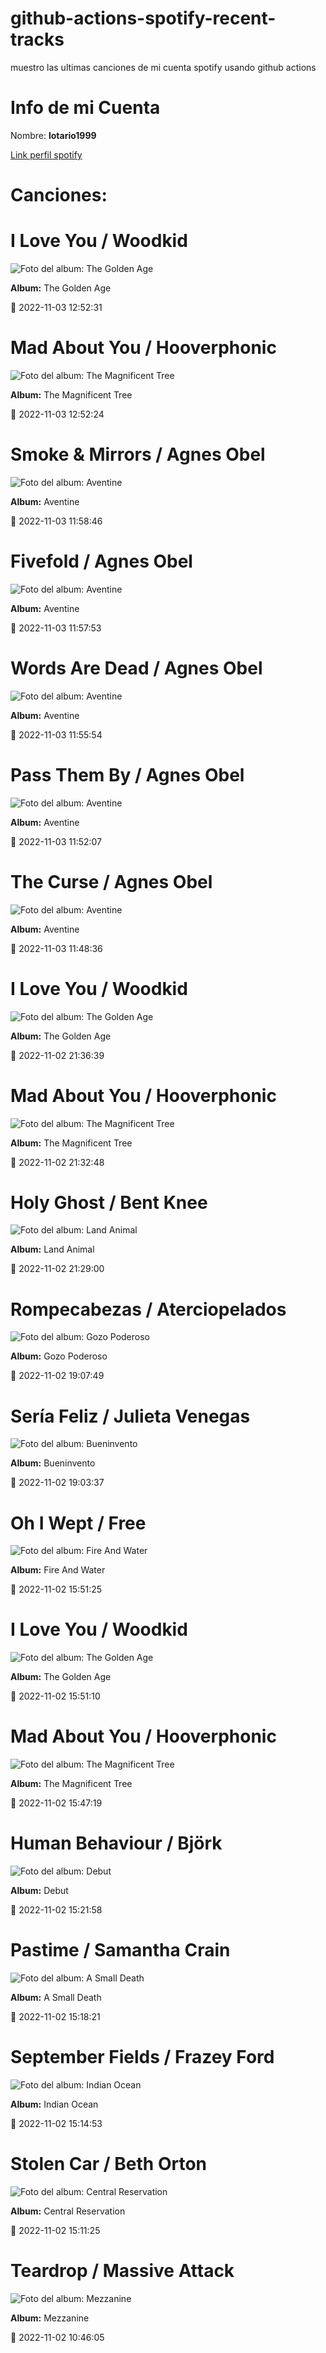

# github-actions-spotify-recent-tracks        

muestro las ultimas canciones de mi cuenta spotify usando github actions

# Info de mi Cuenta
Nombre: **lotario1999**

[Link perfil spotify](https://open.spotify.com/user/lotario1999)

# Canciones:



# **I Love You** / Woodkid

![Foto del album: The Golden Age](https://i.scdn.co/image/ab67616d00001e02216fa486e2c3e899cacfe6bf)

**Album:** The Golden Age

📅 2022-11-03 12:52:31


# **Mad About You** / Hooverphonic

![Foto del album: The Magnificent Tree](https://i.scdn.co/image/ab67616d00001e02adc391e06a1ecdc2cb4d193f)

**Album:** The Magnificent Tree

📅 2022-11-03 12:52:24


# **Smoke & Mirrors** / Agnes Obel

![Foto del album: Aventine](https://i.scdn.co/image/ab67616d00001e02d40499205930184daadc62c7)

**Album:** Aventine

📅 2022-11-03 11:58:46


# **Fivefold** / Agnes Obel

![Foto del album: Aventine](https://i.scdn.co/image/ab67616d00001e02d40499205930184daadc62c7)

**Album:** Aventine

📅 2022-11-03 11:57:53


# **Words Are Dead** / Agnes Obel

![Foto del album: Aventine](https://i.scdn.co/image/ab67616d00001e02d40499205930184daadc62c7)

**Album:** Aventine

📅 2022-11-03 11:55:54


# **Pass Them By** / Agnes Obel

![Foto del album: Aventine](https://i.scdn.co/image/ab67616d00001e02d40499205930184daadc62c7)

**Album:** Aventine

📅 2022-11-03 11:52:07


# **The Curse** / Agnes Obel

![Foto del album: Aventine](https://i.scdn.co/image/ab67616d00001e02d40499205930184daadc62c7)

**Album:** Aventine

📅 2022-11-03 11:48:36


# **I Love You** / Woodkid

![Foto del album: The Golden Age](https://i.scdn.co/image/ab67616d00001e02216fa486e2c3e899cacfe6bf)

**Album:** The Golden Age

📅 2022-11-02 21:36:39


# **Mad About You** / Hooverphonic

![Foto del album: The Magnificent Tree](https://i.scdn.co/image/ab67616d00001e02adc391e06a1ecdc2cb4d193f)

**Album:** The Magnificent Tree

📅 2022-11-02 21:32:48


# **Holy Ghost** / Bent Knee

![Foto del album: Land Animal](https://i.scdn.co/image/ab67616d00001e02b3e6b1494af0def99c9d80f0)

**Album:** Land Animal

📅 2022-11-02 21:29:00


# **Rompecabezas** / Aterciopelados

![Foto del album: Gozo Poderoso](https://i.scdn.co/image/ab67616d00001e02ae10824276ccf749513cf0f3)

**Album:** Gozo Poderoso

📅 2022-11-02 19:07:49


# **Sería Feliz** / Julieta Venegas

![Foto del album: Bueninvento](https://i.scdn.co/image/ab67616d00001e0233a3f661128d181cebac962a)

**Album:** Bueninvento

📅 2022-11-02 19:03:37


# **Oh I Wept** / Free

![Foto del album: Fire And Water](https://i.scdn.co/image/ab67616d00001e02753c41c7fdc5e78ba017bbf5)

**Album:** Fire And Water

📅 2022-11-02 15:51:25


# **I Love You** / Woodkid

![Foto del album: The Golden Age](https://i.scdn.co/image/ab67616d00001e02216fa486e2c3e899cacfe6bf)

**Album:** The Golden Age

📅 2022-11-02 15:51:10


# **Mad About You** / Hooverphonic

![Foto del album: The Magnificent Tree](https://i.scdn.co/image/ab67616d00001e02adc391e06a1ecdc2cb4d193f)

**Album:** The Magnificent Tree

📅 2022-11-02 15:47:19


# **Human Behaviour** / Björk

![Foto del album: Debut](https://i.scdn.co/image/ab67616d00001e02768d171a47a3adae90c7c48a)

**Album:** Debut

📅 2022-11-02 15:21:58


# **Pastime** / Samantha Crain

![Foto del album: A Small Death](https://i.scdn.co/image/ab67616d00001e025329cae1e649fd699f35539a)

**Album:** A Small Death

📅 2022-11-02 15:18:21


# **September Fields** / Frazey Ford

![Foto del album: Indian Ocean](https://i.scdn.co/image/ab67616d00001e023ddd4bb596b436920330a048)

**Album:** Indian Ocean

📅 2022-11-02 15:14:53


# **Stolen Car** / Beth Orton

![Foto del album: Central Reservation](https://i.scdn.co/image/ab67616d00001e025d19063ba7b606373b107fed)

**Album:** Central Reservation

📅 2022-11-02 15:11:25


# **Teardrop** / Massive Attack

![Foto del album: Mezzanine](https://i.scdn.co/image/ab67616d00001e022fcb0a3c7a66e516b11cd26e)

**Album:** Mezzanine

📅 2022-11-02 10:46:05
